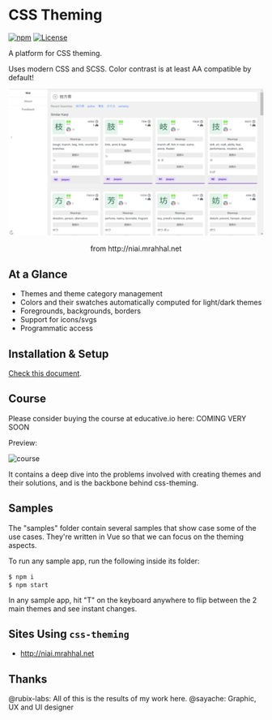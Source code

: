# CSS Theming

[![npm](https://img.shields.io/npm/v/css-theming.svg)](https://www.npmjs.com/package/css-theming)
[![License](https://img.shields.io/badge/license-MIT-blue.svg)](https://opensource.org/licenses/MIT)

A platform for CSS theming.

Uses modern CSS and SCSS. Color contrast is at least AA compatible by default!

![niai](https://raw.githubusercontent.com/mrahhal/css-theming/master/images/niai.gif)

<p align="center">from http://niai.mrahhal.net</p>

## At a Glance

- Themes and theme category management
- Colors and their swatches automatically computed for light/dark themes
- Foregrounds, backgrounds, borders
- Support for icons/svgs
- Programmatic access

## Installation & Setup

[Check this document](Setup.md).

## Course

Please consider buying the course at educative.io here: COMING VERY SOON

Preview:

![course](https://raw.githubusercontent.com/mrahhal/css-theming/master/images/course.png)

It contains a deep dive into the problems involved with creating themes and their solutions, and is the backbone behind css-theming.

## Samples

The "samples" folder contain several samples that show case some of the use cases. They're written in Vue so that we can focus on the theming aspects.

To run any sample app, run the following inside its folder:

```
$ npm i
$ npm start
```

In any sample app, hit "T" on the keyboard anywhere to flip between the 2 main themes and see instant changes.

## Sites Using `css-theming`

- http://niai.mrahhal.net

## Thanks

@rubix-labs: All of this is the results of my work here.
@sayache: Graphic, UX and UI designer
